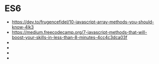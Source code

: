 # ES6
- https://dev.to/frugencefidel/10-javascript-array-methods-you-should-know-4lk3
- https://medium.freecodecamp.org/7-javascript-methods-that-will-boost-your-skills-in-less-than-8-minutes-4cc4c3dca03f
-
-
-
-
  
  
